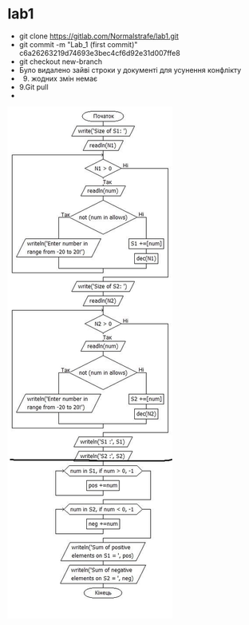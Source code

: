 # lab1


- git clone https://gitlab.com/Normalstrafe/lab1.git
- git commit -m "Lab_1 (first commit)" c6a26263219d74693e3bec4cf6d92e31d007ffe8
- git checkout new-branch
- Було видалено зайві строки у документі для усунення конфлікту
- 9. жодних змін немає
- 9.Git pull
-
![alt-text](image.jpg)
